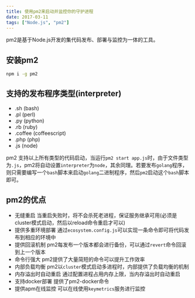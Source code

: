 ```yaml
---
title: 使用pm2来启动并监控你的守护进程
date: 2017-03-11
tags: ["Node.js", "pm2"]
---
```


pm2是基于Node.js开发的集代码发布、部署与监控为一体的工具。

<!--more-->

## 安装pm2

```sh
npm i -g pm2
```

## 支持的发布程序类型(interpreter)

- .sh (bash)
- .pl (perl)
- .py (python)
- .rb (ruby)
- .coffee (coffeescript)
- .php (php)
- .js (node)

pm2 支持以上所有类型的代码启动，当运行`pm2 start app.js`时，由于文件类型为`.js`，pm2将自动设置`interpreter`为`node`，其余同理。若要发布`golang`程序，则只需要编写一个`bash`脚本来启动`golang`二进制程序，然后`pm2`启动这个`bash`脚本即可。

## pm2的优点

- 无缝重启  当重启失败时，将不会杀死老进程，保证服务继承可用(必须是cluster模式启动，然后以reload命令重启才可以)
- 提供多重环境部署  通过`ecosystem.config.js`可以实现一条命令即可将代码发布到相应的环境中
- 提供回滚机制  pm2每发布一个版本都会进行备份，可以通过`revert`命令回滚到上一个版本
- 命令行强大  pm2提供了大量简短的命令可以提升工作效率
- 内部负载均衡  pm2以`cluster`模式启动多进程时，内部提供了负载均衡的机制
- 内存溢出时自动重启  通过配置进程占用内存上限，当内存溢出时自动重启
- 支持docker部署  提供了pm2-docker命令
- 提供apm在线监控  可以在线使用`keymetrics`服务进行监控